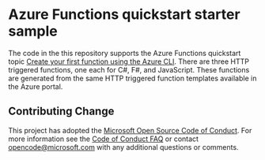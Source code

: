 # Azure Functions quickstart starter sample 

The code in the this repository supports the Azure Functions quickstart topic [Create your first function using the Azure CLI](https://docs.microsoft.com/azure/azure-functions/functions-create-first-azure-function-azure-cli). There are three HTTP triggered functions, one each for C#, F#, and JavaScript. These functions are generated from the same HTTP triggered function templates available in the Azure portal. 

## Contributing Change

This project has adopted the [Microsoft Open Source Code of Conduct](https://opensource.microsoft.com/codeofconduct/). For more information see the [Code of Conduct FAQ](https://opensource.microsoft.com/codeofconduct/faq/) or contact [opencode@microsoft.com](mailto:opencode@microsoft.com) with any additional questions or comments.
